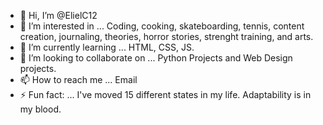 - 👋 Hi, I’m @ElielC12
- 👀 I’m interested in ... Coding, cooking, skateboarding, tennis, content creation, journaling, theories, horror stories, strenght training, and arts. 
- 🌱 I’m currently learning ... HTML, CSS, JS.
- 💞️ I’m looking to collaborate on ... Python Projects and Web Design projects. 
- 📫 How to reach me ... Email
- ⚡ Fun fact: ... I've moved 15 different states in my life. Adaptability is in my blood. 

<!---
ElielC12/ElielC12 is a ✨ special ✨ repository because its `README.md` (this file) appears on your GitHub profile.
You can click the Preview link to take a look at your changes.
--->
